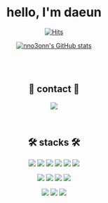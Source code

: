 <div align="center">

  # hello, I'm daeun

  [![Hits](https://hits.seeyoufarm.com/api/count/incr/badge.svg?url=https%3A%2F%2Fgithub.com%2Fnno3onn&count_bg=%237DD7E6&title_bg=%23555555&icon=&icon_color=%23E7E7E7&title=hits&edge_flat=false)](https://github.com/nno3onn)

  [![nno3onn's GitHub stats](https://github-readme-stats.vercel.app/api?username=nno3onn)](https://github.com/nno3onn)


  <br>
  <br>

  ## 🐰 contact 🐰

  <a href="" target="_blank"><img src="https://img.shields.io/badge/nnmo3omnn@gmail.com-EA4335?style=flat-square&logo=Gmail&logoColor=white"/></a> 

  <br>

  ## 🛠️ stacks 🛠️

  <a href="" target="_blank"><img src="https://img.shields.io/badge/HTML5-E34F26?style=flat-square&logo=HTML5&logoColor=white"/></a>
  <a href="" target="_blank"><img src="https://img.shields.io/badge/CSS3-1572B6?style=flat-square&logo=CSS3&logoColor=white"/></a>
  <a href="" target="_blank"><img src="https://img.shields.io/badge/JavaScript-F7DF1E?style=flat-square&logo=JavaScript&logoColor=black"/></a>
  <a href="" target="_blank"><img src="https://img.shields.io/badge/JQuery-0769AD?style=flat-square&logo=JQuery&logoColor=black"/></a>
  <a href="" target="_blank"><img src="https://img.shields.io/badge/Styled Components-DB7093?style=flat-square&logo=styled-components&logoColor=white"/></a>
  <a href="" target="_blank"><img src="https://img.shields.io/badge/SCSS-CC6699?style=flat-square&logo=Sass&logoColor=white"/></a>


  <a href="" target="_blank"><img src="https://img.shields.io/badge/Next.js-000000?style=flat-square&logo=Next.js&logoColor=white"/></a>
  <a href="" target="_blank"><img src="https://img.shields.io/badge/React.js-61DAFB?style=flat-square&logo=React&logoColor=white"/></a> <a href="https://velog.io/@colorful-stars" target="_blank"><img src="https://img.shields.io/badge/React Query-FF4154?style=flat-square&logo=ReactQuery&logoColor=white"/></a>
  <a href="" target="_blank">
  <a href="" target="_blank"><img src="https://img.shields.io/badge/Storybook-FF4785?style=flat-square&logo=Storybook&logoColor=white"/></a>

  <a href="" target="_blank"><img src="https://img.shields.io/badge/MongoDB-47A248?style=flat-square&logo=MongoDB&logoColor=white"/></a>
  <a href="" target="_blank"><img src="https://img.shields.io/badge/MySQL-4479A1?style=flat-square&logo=MySQL&logoColor=black"/></a>
  <a href="" target="_blank"><img src="https://img.shields.io/badge/Firebase-FFCA28?style=flat-square&logo=Firebase&logoColor=white"/></a>
  
</div>

